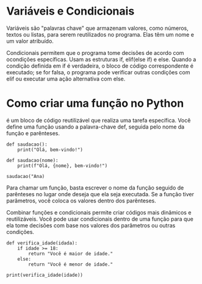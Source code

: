 # Variáveis e Condicionais
Variáveis são "palavras chave" que armazenam valores, como números, textos ou listas, para serem reutilizados no programa. Elas têm um nome e um valor atribuído.

Condicionais permitem que o programa tome decisões de acordo com ocondições específicas. Usam as estruturas if, elif(else if) e else. Quando a condição definida em if é verdadeira, o bloco de código correspondente é executado; se for falsa, o programa pode verificar outras condições com elif ou executar uma ação alternativa com else.

# Como criar uma função no Python
é um bloco de código reutilizável que realiza uma tarefa específica. Você define uma função usando a palavra-chave def, seguida pelo nome da função e parênteses.
```
def saudacao():
    print("Olá, bem-vindo!")

def saudacao(nome):
    print(f"Olá, {nome}, bem-vindo!")

saudacao("Ana)
```



Para chamar um função, basta escrever o nome da função seguido de parênteses no lugar onde deseja que ela seja executada. Se a função tiver parâmetros, você coloca os valores dentro dos parênteses.

Combinar funções e condicionais permite criar códigos mais dinâmicos e reutilizáveis. Você pode usar condicionais dentro de uma função para que ela tome decisões com base nos valores dos parâmetros ou outras condições.

```
def verifica_idade(idada):
    if idade >= 18:
        return "Você é maior de idade."
    else:
        return "Você é menor de idade."

print(verifica_idade(idade))
```

